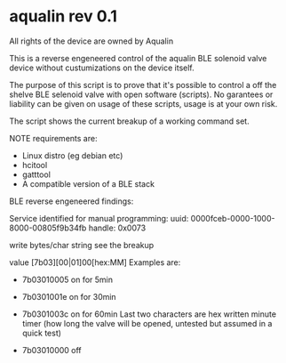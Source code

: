 # aqualin rev 0.1

All rights of the device are owned by Aqualin

This is a reverse engeneered control of the aqualin BLE solenoid valve device without custumizations on the device itself.

The purpose of this script is to prove that it's possible to control a off the shelve BLE selenoid valve with open software (scripts). No garantees or liability can be given on usage of these scripts, usage is at your own risk. 

The script shows the current breakup of a working command set.

NOTE requirements are: 
- Linux distro (eg debian etc)
- hcitool
- gatttool 
- A compatible version of a BLE stack


BLE reverse engeneered findings:

Service identified for manual programming:
uuid: 0000fceb-0000-1000-8000-00805f9b34fb
handle: 0x0073

write bytes/char string see the breakup

value [7b03][00|01]00[hex:MM]
Examples are:

- 7b03010005 on for 5min
- 7b0301001e on for 30min
- 7b0301003c on for 60min
Last two characters are hex written minute timer (how long the valve will be opened, untested but assumed in a quick test)

- 7b03010000 off
